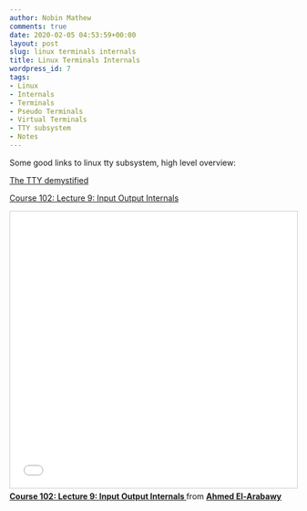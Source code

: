 ```yaml
---
author: Nobin Mathew
comments: true
date: 2020-02-05 04:53:59+00:00
layout: post
slug: linux terminals internals
title: Linux Terminals Internals
wordpress_id: 7
tags:
- Linux
- Internals
- Terminals
- Pseudo Terminals
- Virtual Terminals
- TTY subsystem
- Notes
---
```


Some good links to linux tty subsystem, high level overview:

[The TTY demystified](https://www.linusakesson.net/programming/tty/i)

[Course 102: Lecture 9: Input Output Internals](https://www.slideshare.net/a_elarabawy/c-102-lec09inputoutputinternals)

<iframe src="//www.slideshare.net/slideshow/embed_code/key/or73rPXmox52nD" width="595" height="485" frameborder="0" marginwidth="0" marginheight="0" scrolling="no" style="border:1px solid #CCC; border-width:1px; margin-bottom:5px; max-width: 100%;" allowfullscreen> </iframe> <div style="margin-bottom:5px"> <strong> <a href="//www.slideshare.net/a_elarabawy/c-102-lec09inputoutputinternals" title="Course 102: Lecture 9: Input Output Internals " target="_blank">Course 102: Lecture 9: Input Output Internals </a> </strong> from <strong><a href="https://www.slideshare.net/a_elarabawy" target="_blank">Ahmed El-Arabawy</a></strong> </div>

